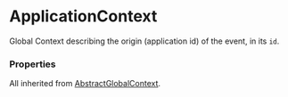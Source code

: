 # ApplicationContext

Global Context describing  the origin (application id) of the event, in its `id`.

### Properties
All inherited from [AbstractGlobalContext](/docs/taxonomy/abstract-contexts/AbstractGlobalContext).
